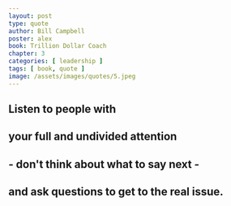 ```yaml
---
layout: post
type: quote
author: Bill Campbell
poster: alex
book: Trillion Dollar Coach
chapter: 3
categories: [ leadership ]
tags: [ book, quote ]
image: /assets/images/quotes/5.jpeg
---
```

## Listen to people with 
## your full and undivided attention 
## - don't think about what to say next - 
## and ask questions to get to the real issue.